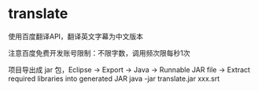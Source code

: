 # translate
使用百度翻译API，翻译英文字幕为中文版本

注意百度免费开发账号限制：不限字数，调用频次限每秒1次

项目导出成 jar 包，Eclipse -> Export -> Java -> Runnable JAR file -> Extract required libraries into generated JAR
java -jar translate.jar xxx.srt
